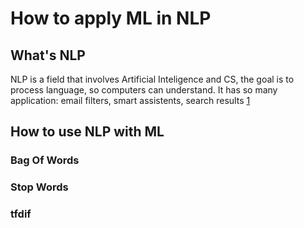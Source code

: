 # How to apply ML in NLP

## What's NLP
NLP is a field that involves Artificial Inteligence and CS, the goal is to process language, so computers can understand. It has so many application: email filters, smart assistents, search results [1](https://www.tableau.com/learn/articles/natural-language-processing-examples)

## How to use NLP with ML
### Bag Of Words
### Stop Words
### tfdif
